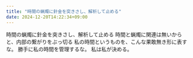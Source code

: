 ```yaml
---
title: "時間の蝋燭に針金を突きさし、解析して止める"
date: 2024-12-20T14:22:34+09:00
---
```

時間の蝋燭に針金を突きさし、解析して止める
時間と蝋燭に関連は無いからと、内部の繋がりをぶっ切る
私の時間というものを、こんな果敢無き形に表すな。
勝手に私の時間を管理するな。
私は私が決める。
